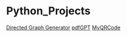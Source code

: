 # Python_Projects
[Directed Graph Generator](https://digraph.streamlit.app/) 
[pdfGPT](https://pdfgptbysagar.streamlit.app/) 
[MyQRCode](https://myqrcode.streamlit.app/) 
